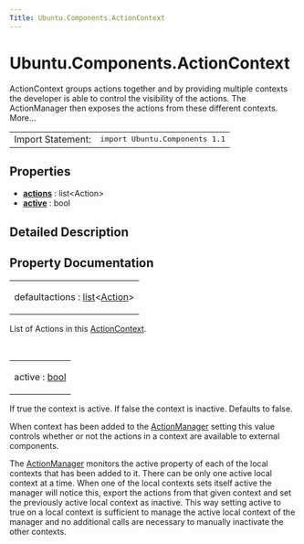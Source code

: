 ```yaml
---
Title: Ubuntu.Components.ActionContext
---
```


# Ubuntu.Components.ActionContext

<span class="subtitle"></span>
<!-- $$$ActionContext-brief -->
<p>ActionContext groups actions together and by providing multiple contexts the developer is able to control the visibility of the actions. The ActionManager then exposes the actions from these different contexts. More...</p>
<!-- @@@ActionContext -->
<table class="alignedsummary">
<tr><td class="memItemLeft rightAlign topAlign"> Import Statement:</td><td class="memItemRight bottomAlign"> </b><tt>import Ubuntu.Components 1.1</tt></td></tr></table><ul>
</ul>
<h2>Properties</h2>
<ul>
<li class="fn"><b><b><a href="#actions-prop">actions</a></b></b> : list&lt;Action&gt;</li>
<li class="fn"><b><b><a href="#active-prop">active</a></b></b> : bool</li>
</ul>
<!-- $$$ActionContext-description -->
<h2>Detailed Description</h2>
<!-- @@@ActionContext -->
<h2>Property Documentation</h2>
<!-- $$$actions -->
<table class="qmlname"><tr valign="top"><td class="tblQmlPropNode"><p><span class="qmldefault">default</span><span class="name">actions</span> : <span class="type"><a href="http://qt-project.org/doc/qt-5.3/qml-list.html">list</a></span>&lt;<span class="type"><a href="Ubuntu.Components.Action.md">Action</a></span>&gt;</p></td></tr></table><p>List of Actions in this <a href="index.html">ActionContext</a>.</p>
<!-- @@@actions -->
<br/>
<!-- $$$active -->
<table class="qmlname"><tr valign="top"><td class="tblQmlPropNode"><p><span class="name">active</span> : <span class="type"><a href="http://qt-project.org/doc/qt-5.3/qml-bool.html">bool</a></span></p></td></tr></table><p>If true the context is active. If false the context is inactive. Defaults to false.</p>
<p>When context has been added to the <a href="Ubuntu.Components.ActionManager.md">ActionManager</a> setting this value controls whether or not the actions in a context are available to external components.</p>
<p>The <a href="Ubuntu.Components.ActionManager.md">ActionManager</a> monitors the active property of each of the local contexts that has been added to it. There can be only one active local context at a time. When one of the local contexts sets itself active the manager will notice this, export the actions from that given context and set the previously active local context as inactive. This way setting active to true on a local context is sufficient to manage the active local context of the manager and no additional calls are necessary to manually inactivate the other contexts.</p>
<!-- @@@active -->
<br/>
